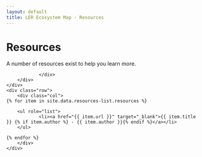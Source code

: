 ```yaml
---
layout: default
title: LER Ecosystem Map - Resources
---
```

<div class="container-fluid">
	<div class="row">
		<div class="col">
			<h1>Resources</h1>
				<div class="body-text-medium">
					<p>A number of resources exist to help you learn more.</p>
				
				</div>
		</div>
	</div>	
	<div class="row">
		<div class="col">
	{% for item in site.data.resources-list.resources %}
		
		<ul role="list">
				<li><a href="{{ item.url }}" target="_blank">{{ item.title }} {% if item.author %} - {{ item.author }}{% endif %}</a></li>
		</ul>

	{% endfor %}
		</div>
	</div>
</div>